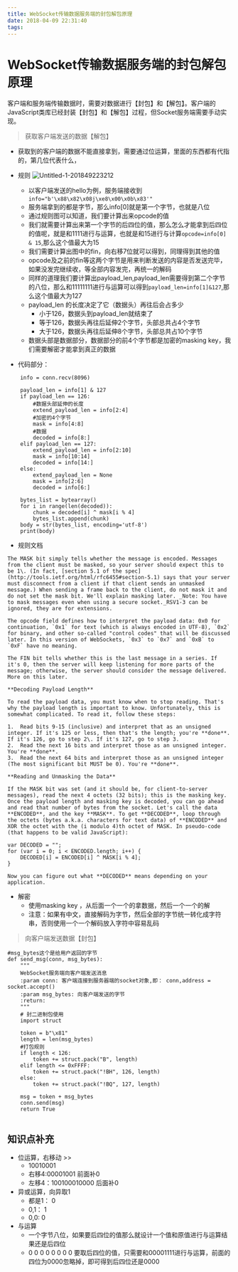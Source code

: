 ```yaml
---
title: WebSocket传输数据服务端的封包解包原理
date: 2018-04-09 22:31:40
tags:
---
```



# WebSocket传输数据服务端的封包解包原理

  客户端和服务端传输数据时，需要对数据进行【封包】和【解包】。客户端的JavaScript类库已经封装【封包】和【解包】过程，但Socket服务端需要手动实现。

> 获取客户端发送的数据【解包】

- 获取到的客户端的数据不能直接拿到，需要通过位运算，里面的东西都有代指的，第几位代表什么，
- 规则
  ![Untitled-1-201849223212](http://p693ase25.bkt.clouddn.com/Untitled-1-201849223212.png)
    - 以客户端发送的hello为例，服务端接收到``info="b'\x88\x82\x08j\xe8\x00\x0b\x83'"``
    - 服务端拿到的都是字节，那么info[0]就是第一个字节，也就是八位
    - 通过规则图可以知道，我们要计算出来opcode的值
    - 我们就需要计算出来第一个字节的后四位的值，那么怎么才能拿到后四位的值呢，就是和1111进行与运算，也就是和15进行与计算``opcode=info[0] & 15``,那么这个值最大为15
    - 我们需要计算出图中的fin，向右移7位就可以得到，同理得到其他的值
    - opcode及之前的fin等这两个字节是用来判断发送的内容是否发送完毕，如果没发完继续收，等全部内容发完，再统一的解码
    - 同样的道理我们要计算出payload_len,payload_len需要得到第二个字节的八位，那么和11111111进行与运算可以得到``payload_len=info[1]&127``,那么这个值最大为127
    - payload_len 的长度决定了它（数据头）再往后会占多少
        - 小于126，数据头到payload_len就结束了
        - 等于126，数据头再往后延伸2个字节，头部总共占4个字节
        - 大于126，数据头再往后延伸8个字节，头部总共占10个字节
    - 数据头部是数据部分，数据部分的前4个字节都是加密的masking key，我们需要解密才能拿到真正的数据


- 代码部分：

```
    info = conn.recv(8096)

    payload_len = info[1] & 127
    if payload_len == 126:
        #数据头部延伸的长度
        extend_payload_len = info[2:4]
        #加密的4个字节
        mask = info[4:8]
        #数据
        decoded = info[8:]
    elif payload_len == 127:
        extend_payload_len = info[2:10]
        mask = info[10:14]
        decoded = info[14:]
    else:
        extend_payload_len = None
        mask = info[2:6]
        decoded = info[6:]

    bytes_list = bytearray()
    for i in range(len(decoded)):
        chunk = decoded[i] ^ mask[i % 4]
        bytes_list.append(chunk)
    body = str(bytes_list, encoding='utf-8')
    print(body)

```



- 规则文档

```
The MASK bit simply tells whether the message is encoded. Messages from the client must be masked, so your server should expect this to be 1\. (In fact, [section 5.1 of the spec](http://tools.ietf.org/html/rfc6455#section-5.1) says that your server must disconnect from a client if that client sends an unmasked message.) When sending a frame back to the client, do not mask it and do not set the mask bit. We'll explain masking later. _Note: You have to mask messages even when using a secure socket._RSV1-3 can be ignored, they are for extensions.

The opcode field defines how to interpret the payload data: 0x0 for continuation, `0x1` for text (which is always encoded in UTF-8), `0x2` for binary, and other so-called "control codes" that will be discussed later. In this version of WebSockets, `0x3` to `0x7` and `0xB` to `0xF` have no meaning.

The FIN bit tells whether this is the last message in a series. If it's 0, then the server will keep listening for more parts of the message; otherwise, the server should consider the message delivered. More on this later.

**Decoding Payload Length**

To read the payload data, you must know when to stop reading. That's why the payload length is important to know. Unfortunately, this is somewhat complicated. To read it, follow these steps:

1.  Read bits 9-15 (inclusive) and interpret that as an unsigned integer. If it's 125 or less, then that's the length; you're **done**. If it's 126, go to step 2\. If it's 127, go to step 3.
2.  Read the next 16 bits and interpret those as an unsigned integer. You're **done**.
3.  Read the next 64 bits and interpret those as an unsigned integer (The most significant bit MUST be 0). You're **done**.

**Reading and Unmasking the Data**

If the MASK bit was set (and it should be, for client-to-server messages), read the next 4 octets (32 bits); this is the masking key. Once the payload length and masking key is decoded, you can go ahead and read that number of bytes from the socket. Let's call the data **ENCODED**, and the key **MASK**. To get **DECODED**, loop through the octets (bytes a.k.a. characters for text data) of **ENCODED** and XOR the octet with the (i modulo 4)th octet of MASK. In pseudo-code (that happens to be valid JavaScript):

var DECODED = "";
for (var i = 0; i < ENCODED.length; i++) {
    DECODED[i] = ENCODED[i] ^ MASK[i % 4];
}

Now you can figure out what **DECODED** means depending on your application.
```

- 解密
    - 使用masking key ，从后面一个一个的拿数据，然后一个一个的解
    - 注意：如果有中文，直接解码为字节，然后全部的字节统一转化成字符串，否则使用一个一个解码放入字符中容易乱码

> 向客户端发送数据【封包】

```
#msg_bytes这个是给用户返回的字节
def send_msg(conn, msg_bytes):
    """
    WebSocket服务端向客户端发送消息
    :param conn: 客户端连接到服务器端的socket对象,即： conn,address = socket.accept()
    :param msg_bytes: 向客户端发送的字节
    :return: 
    """
    # 封二进制包使用
    import struct

    token = b"\x81"
    length = len(msg_bytes)
    #打包规则
    if length < 126:
        token += struct.pack("B", length)
    elif length <= 0xFFFF:
        token += struct.pack("!BH", 126, length)
    else:
        token += struct.pack("!BQ", 127, length)

    msg = token + msg_bytes
    conn.send(msg)
    return True
    
```



## 知识点补充
- 位运算，右移动  >>
    - 10010001
    - 右移4:00001001  前面补0
    - 左移4：100100010000  后面补0
- 异或运算，向异取1
    - 都是1： 0
    - 0,1： 1
    - 0,0:  0
- 与运算
    - 一个字节八位，如果要后四位的值那么就设计一个值和原值进行与运算结果还是后四位
    - 0 0 0 0 0 0 0 0 要取后四位的值，只需要和00001111进行与运算，前面的四位为0000忽略掉，即可得到后四位还是0000









